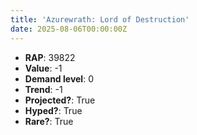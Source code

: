 ```yaml
---
title: 'Azurewrath: Lord of Destruction'
date: 2025-08-06T00:00:00Z
---
```

- **RAP**: 39822
- **Value**: -1
- **Demand level**: 0
- **Trend**: -1
- **Projected?**: True
- **Hyped?**: True
- **Rare?**: True
